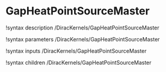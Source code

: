 <!-- MOOSE Documentation Stub: Remove this when content is added. -->

# GapHeatPointSourceMaster
!syntax description /DiracKernels/GapHeatPointSourceMaster

!syntax parameters /DiracKernels/GapHeatPointSourceMaster

!syntax inputs /DiracKernels/GapHeatPointSourceMaster

!syntax children /DiracKernels/GapHeatPointSourceMaster
